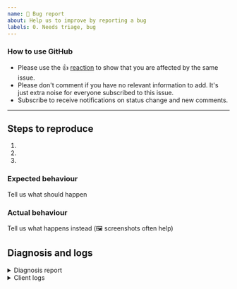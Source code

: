 ```yaml
---
name: 🐞 Bug report
about: Help us to improve by reporting a bug
labels: 0. Needs triage, bug
---
```


<!--- Please keep this note for other contributors -->

### How to use GitHub

* Please use the 👍 [reaction](https://blog.github.com/2016-03-10-add-reactions-to-pull-requests-issues-and-comments/) to show that you are affected by the same issue.
* Please don't comment if you have no relevant information to add. It's just extra noise for everyone subscribed to this issue.
* Subscribe to receive notifications on status change and new comments.

---

## Steps to reproduce
1.
2.
3.

### Expected behaviour
Tell us what should happen

### Actual behaviour
Tell us what happens instead (🖼️ screenshots often help)

## Diagnosis and logs

<details>
<summary>Diagnosis report</summary>

Insert a diagnosis report here.

It can be found in the About window (open from the menu or via <kbd>F1</kbd> and click on "Copy report" button).

</details>

<details>
<summary>Client logs</summary>

Press:
- **🪟 Windows:** <kbd>Ctrl</kbd>+<kbd>Shift</kbd>+<kbd>I</kbd>
- **🍎 macOS** <kbd>Cmd</kbd>+<kbd>Option</kbd>+<kbd>C</kbd>
- **🐧Linux:** <kbd>Ctrl</kbd>+<kbd>Shift</kbd>+<kbd>I</kbd>

Or use the context menu to open the developer tools, then go to the Console tab.

```
Insert error logs here.
```

</details>
